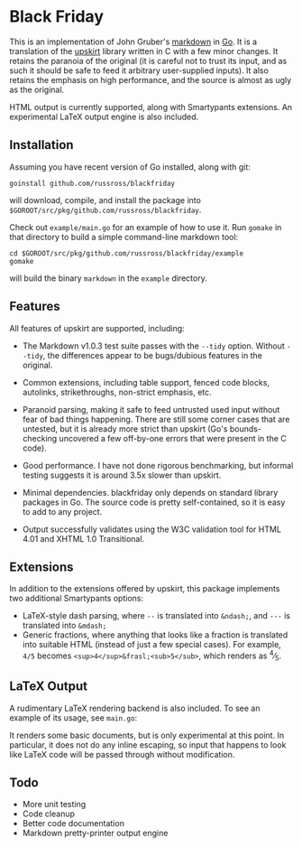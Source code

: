 Black Friday
============

This is an implementation of John Gruber's [markdown][1] in [Go][2].
It is a translation of the [upskirt][3] library written in C with a
few minor changes. It retains the paranoia of the original (it is
careful not to trust its input, and as such it should be safe to
feed it arbitrary user-supplied inputs). It also retains the
emphasis on high performance, and the source is almost as ugly as
the original.

HTML output is currently supported, along with Smartypants
extensions. An experimental LaTeX output engine is also included.


Installation
------------

Assuming you have recent version of Go installed, along with git:

    goinstall github.com/russross/blackfriday

will download, compile, and install the package into
`$GOROOT/src/pkg/github.com/russross/blackfriday`.

Check out `example/main.go` for an example of how to use it. Run
`gomake` in that directory to build a simple command-line markdown
tool:

    cd $GOROOT/src/pkg/github.com/russross/blackfriday/example
    gomake

will build the binary `markdown` in the `example` directory.


Features
--------

All features of upskirt are supported, including:

*   The Markdown v1.0.3 test suite passes with the `--tidy` option.
    Without `--tidy`, the differences appear to be bugs/dubious
    features in the original.

*   Common extensions, including table support, fenced code blocks,
    autolinks, strikethroughs, non-strict emphasis, etc.

*   Paranoid parsing, making it safe to feed untrusted used input
    without fear of bad things happening. There are still some
    corner cases that are untested, but it is already more strict
    than upskirt (Go's bounds-checking uncovered a few off-by-one
    errors that were present in the C code).

*   Good performance. I have not done rigorous benchmarking, but
    informal testing suggests it is around 3.5x slower than upskirt.

*   Minimal dependencies. blackfriday only depends on standard
    library packages in Go. The source code is pretty
    self-contained, so it is easy to add to any project.

*   Output successfully validates using the W3C validation tool for
    HTML 4.01 and XHTML 1.0 Transitional.


Extensions
----------

In addition to the extensions offered by upskirt, this package
implements two additional Smartypants options:

*   LaTeX-style dash parsing, where `--` is translated into
    `&ndash;`, and `---` is translated into `&mdash;`
*   Generic fractions, where anything that looks like a fraction is
    translated into suitable HTML (instead of just a few special
    cases).  For example, `4/5` becomes
    `<sup>4</sup>&frasl;<sub>5</sub>`, which renders as
    <sup>4</sup>&frasl;<sub>5</sub>.


LaTeX Output
------------

A rudimentary LaTeX rendering backend is also included. To see an
example of its usage, see `main.go`:

It renders some basic documents, but is only experimental at this
point. In particular, it does not do any inline escaping, so input
that happens to look like LaTeX code will be passed through without
modification.


Todo
----

*   More unit testing
*   Code cleanup
*   Better code documentation
*   Markdown pretty-printer output engine


   [1]: http://daringfireball.net/projects/markdown/ "Markdown"
   [2]: http://golang.org/ "Go Language"
   [3]: http://github.com/tanoku/upskirt "Upskirt"
